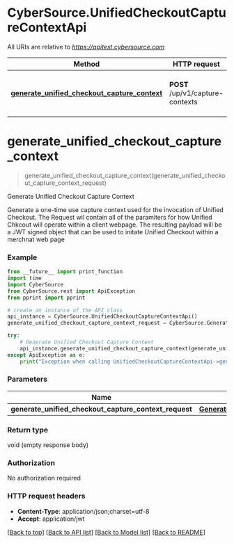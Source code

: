 # CyberSource.UnifiedCheckoutCaptureContextApi

All URIs are relative to *https://apitest.cybersource.com*

Method | HTTP request | Description
------------- | ------------- | -------------
[**generate_unified_checkout_capture_context**](UnifiedCheckoutCaptureContextApi.md#generate_unified_checkout_capture_context) | **POST** /up/v1/capture-contexts | Generate Unified Checkout Capture Context


# **generate_unified_checkout_capture_context**
> generate_unified_checkout_capture_context(generate_unified_checkout_capture_context_request)

Generate Unified Checkout Capture Context

Generate a one-time use capture context used for the invocation of Unified Checkout. The Request wil contain all of the paramiters for how Unified Chkcout will operate within a client webpage. The resulting payload will be a JWT signed object that can be used to initate Unified Checkout within a merchnat web page

### Example 
```python
from __future__ import print_function
import time
import CyberSource
from CyberSource.rest import ApiException
from pprint import pprint

# create an instance of the API class
api_instance = CyberSource.UnifiedCheckoutCaptureContextApi()
generate_unified_checkout_capture_context_request = CyberSource.GenerateUnifiedCheckoutCaptureContextRequest() # GenerateUnifiedCheckoutCaptureContextRequest | 

try: 
    # Generate Unified Checkout Capture Context
    api_instance.generate_unified_checkout_capture_context(generate_unified_checkout_capture_context_request)
except ApiException as e:
    print("Exception when calling UnifiedCheckoutCaptureContextApi->generate_unified_checkout_capture_context: %s\n" % e)
```

### Parameters

Name | Type | Description  | Notes
------------- | ------------- | ------------- | -------------
 **generate_unified_checkout_capture_context_request** | [**GenerateUnifiedCheckoutCaptureContextRequest**](GenerateUnifiedCheckoutCaptureContextRequest.md)|  | 

### Return type

void (empty response body)

### Authorization

No authorization required

### HTTP request headers

 - **Content-Type**: application/json;charset=utf-8
 - **Accept**: application/jwt

[[Back to top]](#) [[Back to API list]](../README.md#documentation-for-api-endpoints) [[Back to Model list]](../README.md#documentation-for-models) [[Back to README]](../README.md)

